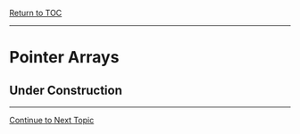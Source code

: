<a href="https://github.com/CyberTrainingUSAF/05-C-Programming/blob/master/00-Table-of-Contents.md"> Return to TOC </a>

---
# Pointer Arrays

## Under Construction

---
<a href="https://github.com/CyberTrainingUSAF/05-C-Programming/blob/master/11_Pointers_Arrays/10_Multi_Dim_Arrays.md"> Continue to Next Topic </a>
